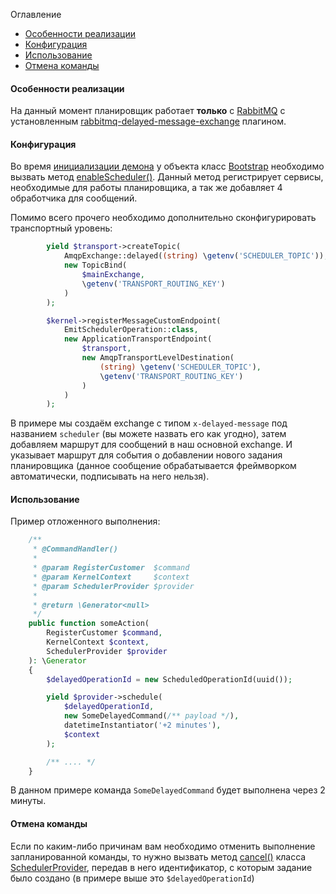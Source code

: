 Оглавление
* [Особенности реализации](https://github.com/mmasiukevich/service-bus/blob/master/doc/ru_scheduler.md#%D0%9E%D1%81%D0%BE%D0%B1%D0%B5%D0%BD%D0%BD%D0%BE%D1%81%D1%82%D0%B8-%D1%80%D0%B5%D0%B0%D0%BB%D0%B8%D0%B7%D0%B0%D1%86%D0%B8%D0%B8)
* [Конфигурация](https://github.com/mmasiukevich/service-bus/blob/master/doc/ru_scheduler.md#%D0%9A%D0%BE%D0%BD%D1%84%D0%B8%D0%B3%D1%83%D1%80%D0%B0%D1%86%D0%B8%D1%8F)
* [Использование](https://github.com/mmasiukevich/service-bus/blob/master/doc/ru_scheduler.md#%D0%98%D1%81%D0%BF%D0%BE%D0%BB%D1%8C%D0%B7%D0%BE%D0%B2%D0%B0%D0%BD%D0%B8%D0%B5)
* [Отмена команды](https://github.com/mmasiukevich/service-bus/blob/master/doc/ru_scheduler.md#%D0%9E%D1%82%D0%BC%D0%B5%D0%BD%D0%B0-%D0%BA%D0%BE%D0%BC%D0%B0%D0%BD%D0%B4%D1%8B)

#### Особенности реализации
На данный момент планировщик работает **только** с [RabbitMQ](https://www.rabbitmq.com/) с установленным [rabbitmq-delayed-message-exchange](https://github.com/rabbitmq/rabbitmq-delayed-message-exchange) плагином.

#### Конфигурация
Во время [инициализации демона](https://github.com/mmasiukevich/service-bus/blob/master/doc/ru_initialization.md) у объекта класс [Bootstrap](https://github.com/mmasiukevich/service-bus/blob/master/src/Application/Bootstrap.php) необходимо вызвать метод [enableScheduler()](https://github.com/mmasiukevich/service-bus/blob/master/src/Application/Bootstrap.php#L95). 
Данный метод регистрирует сервисы, необходимые для работы планировщика, а так же добавляет 4 обработчика для сообщений.

Помимо всего прочего необходимо дополнительно сконфигурировать транспортный уровень:

```php
        yield $transport->createTopic(
            AmqpExchange::delayed((string) \getenv('SCHEDULER_TOPIC')),
            new TopicBind(
                $mainExchange,
                \getenv('TRANSPORT_ROUTING_KEY')
            )
        );

        $kernel->registerMessageCustomEndpoint(
            EmitSchedulerOperation::class,
            new ApplicationTransportEndpoint(
                $transport,
                new AmqpTransportLevelDestination(
                    (string) \getenv('SCHEDULER_TOPIC'),
                    \getenv('TRANSPORT_ROUTING_KEY')
                )
            )
        ); 
```
В примере мы создаём exchange с типом ```x-delayed-message``` под названием ```scheduler``` (вы можете назвать его как угодно), затем добавляем маршрут для сообщений в наш основной exchange.
И указывает маршрут для события о добавлении нового задания планировщика (данное сообщение обрабатывается фреймворком автоматически, подписывать на него нельзя).

#### Использование
Пример отложенного выполнения:

```php
    /**
     * @CommandHandler()
     *
     * @param RegisterCustomer  $command
     * @param KernelContext     $context
     * @param SchedulerProvider $provider
     *
     * @return \Generator<null>
     */
    public function someAction(
        RegisterCustomer $command,
        KernelContext $context,
        SchedulerProvider $provider
    ): \Generator
    {
        $delayedOperationId = new ScheduledOperationId(uuid());

        yield $provider->schedule(
            $delayedOperationId,
            new SomeDelayedCommand(/** payload */),
            datetimeInstantiator('+2 minutes'),
            $context
        );

        /** .... */
    }
````
В данном примере команда ```SomeDelayedCommand``` будет выполнена через 2 минуты.

#### Отмена команды
Если по каким-либо причинам вам необходимо отменить выполнение запланированной команды, то нужно вызвать метод [cancel()](https://github.com/mmasiukevich/service-bus/blob/master/src/SchedulerProvider.php#L141) класса [SchedulerProvider](https://github.com/mmasiukevich/service-bus/blob/master/src/SchedulerProvider.php), передав в него идентификатор, с которым задание было создано (в примере выше это ```$delayedOperationId```)
